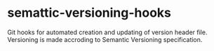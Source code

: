 # semattic-versioning-hooks
Git hooks for automated creation and updating of version header file. Versioning is made accroding to Semantic Versioning specification.

